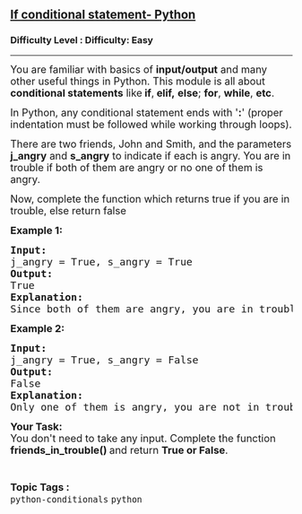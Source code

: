 <h2><a href="https://www.geeksforgeeks.org/problems/if-loop-python/1?page=1&category=python&difficulty=Easy&sortBy=submissions">If conditional statement- Python</a></h2><h3>Difficulty Level : Difficulty: Easy</h3><hr><div class="problems_problem_content__Xm_eO"><p><span style="font-size: 18px;">You are familiar with basics of <strong>input/output</strong> and many other useful things in Python. This module is all about<strong> conditional statements</strong> like<strong> if</strong>,<strong> elif,</strong>&nbsp;<strong>else</strong>; <strong>for</strong>, <strong>while</strong>, <strong>etc</strong>.</span></p>
<p><span style="font-size: 18px;">In Python, any conditional statement ends with '<strong>:</strong>' (proper indentation must be followed while working through loops).</span></p>
<p><span style="font-size: 18px;">There are two friends, John and Smith, and the parameters<strong> j_angry</strong> and <strong>s_angry</strong> to indicate if each is angry. You are in trouble if both of them are angry or no one of them is angry. </span></p>
<p><span style="font-size: 18px;">Now, complete the function which returns true if you are in trouble, else return false</span></p>
<p><span style="font-size: 18px;"><strong>Example 1:</strong></span></p>
<pre><span style="font-size: 18px;"><strong>Input:</strong>
j_angry = True, s_angry = True
<strong>Output:</strong>
True
<strong>Explanation:</strong>
Since both of them are angry, you are in trouble.</span>
</pre>
<p><span style="font-size: 18px;"><strong>Example 2:</strong></span></p>
<pre><span style="font-size: 18px;"><strong>Input:</strong>
j_angry = True, s_angry = False
<strong>Output:</strong>
False
<strong>Explanation:</strong>
Only one of them is angry, you are not in trouble.</span></pre>
<p><strong><span style="font-size: 18px;">Your Task:</span></strong><br><span style="font-size: 18px;">You don't need to take any input. Complete the function <strong>friends_in_trouble()&nbsp;</strong>and return <strong>True or False</strong>.</span></p></div><br><p><span style=font-size:18px><strong>Topic Tags : </strong><br><code>python-conditionals</code>&nbsp;<code>python</code>&nbsp;
